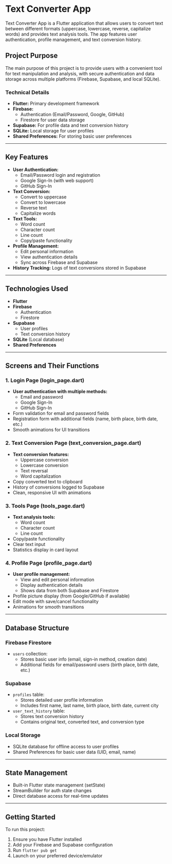 # Text Converter App

Text Converter App is a Flutter application that allows users to convert text between different formats (uppercase, lowercase, reverse, capitalize words) and provides text analysis tools. The app features user authentication, profile management, and text conversion history.

## Project Purpose

The main purpose of this project is to provide users with a convenient tool for text manipulation and analysis, with secure authentication and data storage across multiple platforms (Firebase, Supabase, and local SQLite).

### Technical Details

- **Flutter:** Primary development framework
- **Firebase:**
  - Authentication (Email/Password, Google, GitHub)
  - Firestore for user data storage
- **Supabase:** For profile data and text conversion history
- **SQLite:** Local storage for user profiles
- **Shared Preferences:** For storing basic user preferences

---

## Key Features

- **User Authentication:**
  - Email/Password login and registration
  - Google Sign-In (with web support)
  - GitHub Sign-In
- **Text Conversion:**
  - Convert to uppercase
  - Convert to lowercase
  - Reverse text
  - Capitalize words
- **Text Tools:**
  - Word count
  - Character count
  - Line count
  - Copy/paste functionality
- **Profile Management:**
  - Edit personal information
  - View authentication details
  - Sync across Firebase and Supabase
- **History Tracking:** Logs of text conversions stored in Supabase

---

## Technologies Used

- **Flutter**
- **Firebase**
  - Authentication
  - Firestore
- **Supabase**
  - User profiles
  - Text conversion history
- **SQLite** (Local database)
- **Shared Preferences**

---

## Screens and Their Functions

### 1. Login Page (login_page.dart)

- **User authentication with multiple methods:**
  - Email and password
  - Google Sign-In
  - GitHub Sign-In
- Form validation for email and password fields
- Registration form with additional fields (name, birth place, birth date, etc.)
- Smooth animations for UI transitions

### 2. Text Conversion Page (text_conversion_page.dart)

- **Text conversion features:**
  - Uppercase conversion
  - Lowercase conversion
  - Text reversal
  - Word capitalization
- Copy converted text to clipboard
- History of conversions logged to Supabase
- Clean, responsive UI with animations

### 3. Tools Page (tools_page.dart)

- **Text analysis tools:**
  - Word count
  - Character count
  - Line count
- Copy/paste functionality
- Clear text input
- Statistics display in card layout

### 4. Profile Page (profile_page.dart)

- **User profile management:**
  - View and edit personal information
  - Display authentication details
  - Shows data from both Supabase and Firestore
- Profile picture display (from Google/GitHub if available)
- Edit mode with save/cancel functionality
- Animations for smooth transitions

---

## Database Structure

### Firebase Firestore
- `users` collection:
  - Stores basic user info (email, sign-in method, creation date)
  - Additional fields for email/password users (birth place, birth date, etc.)

### Supabase
- `profiles` table:
  - Stores detailed user profile information
  - Includes first name, last name, birth place, birth date, current city
- `user_text_history` table:
  - Stores text conversion history
  - Contains original text, converted text, and conversion type

### Local Storage
- SQLite database for offline access to user profiles
- Shared Preferences for basic user data (UID, email, name)

---

## State Management

- Built-in Flutter state management (setState)
- StreamBuilder for auth state changes
- Direct database access for real-time updates

---


## Getting Started

To run this project:

1. Ensure you have Flutter installed
2. Add your Firebase and Supabase configuration
3. Run `flutter pub get`
4. Launch on your preferred device/emulator
